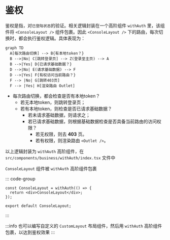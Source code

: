 # 鉴权

鉴权是指，对`已登陆状态`的验证。相关逻辑封装在一个高阶组件 `withAuth` 里，该组件将 `<ConsoleLayout />` 组件包裹。因此 `<ConsoleLayout />` 下的路由，每次切换时，都会执行鉴权逻辑。具体表现为：

```mermaid
graph TD
  A[每次路由切换] --> B{有本地token？}
  B -->|No| C[跳转登录页] --> Z(登录至主页) --> A
  B -->|Yes| D{已请求基础数据？}
  D -->|No| E(请求基础数据) --> F
  D -->|Yes| F{有权访问当前路由？}
  F --> |No| G[跳转403页]
  F --> |Yes| H[渲染路由 Outlet]
```

- 每次路由切换，都会检查是否有本地token？
  - 若无本地token，则跳转登录页；
  - 若有本地token，则检查是否已请求基础数据？
    - 若未请求基础数据，则请求之；
    - 若已请求基础数据，则根据基础数据检查是否具备当前路由的访问权限？
      - 若无权限，则去 **403** 页。
      - 若有权限，则渲染路由 `<Outlet />`。

以上逻辑封装为 `withAuth` 高阶组件，在 `src/components/business/withAuth/index.tsx` 文件中

`ConsoleLayout` 组件被 `withAuth` 高阶组件包裹

::: code-group

```tsx [src/layouts/ConsoleLayout/index.tsx]
const ConsoleLayout = withAuth(() => {
  return <div>ConsoleLayout</div>;
});

export default ConsoleLayout;
```

:::

:::info
也可以编写自定义的 `CustomLayout` 布局组件，然后用 `withAuth` 高阶组件包裹，以达到鉴权效果
:::
